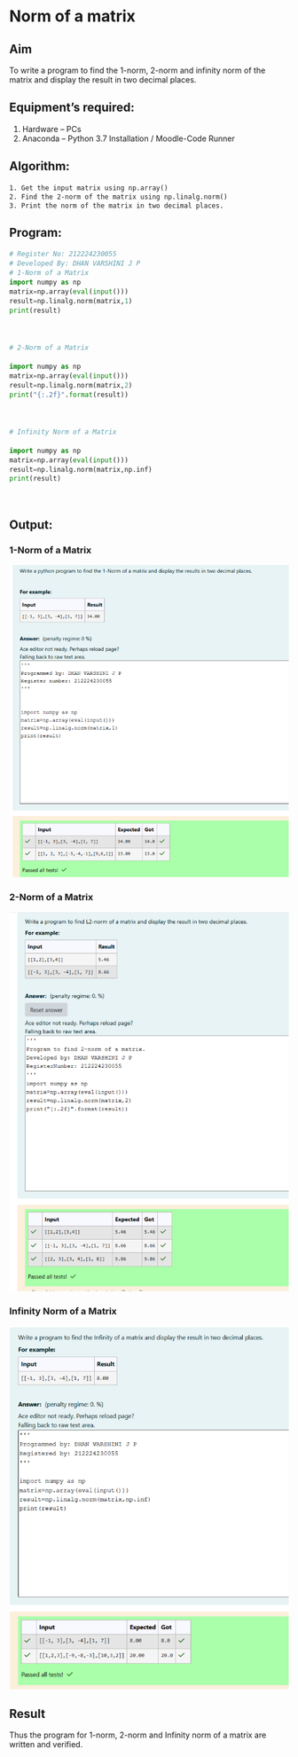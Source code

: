 # Norm of a matrix
## Aim
To write a program to find the 1-norm, 2-norm and infinity norm of the matrix and display the result in two decimal places.
## Equipment’s required:
1.	Hardware – PCs
2.	Anaconda – Python 3.7 Installation / Moodle-Code Runner
## Algorithm:
	1. Get the input matrix using np.array()   
    2. Find the 2-norm of the matrix using np.linalg.norm()
	3. Print the norm of the matrix in two decimal places.
## Program:

```Python
# Register No: 212224230055
# Developed By: DHAN VARSHINI J P
# 1-Norm of a Matrix
import numpy as np
matrix=np.array(eval(input()))
result=np.linalg.norm(matrix,1)
print(result)



# 2-Norm of a Matrix

import numpy as np
matrix=np.array(eval(input()))
result=np.linalg.norm(matrix,2)
print("{:.2f}".format(result))



# Infinity Norm of a Matrix

import numpy as np
matrix=np.array(eval(input()))
result=np.linalg.norm(matrix,np.inf)
print(result)




```
## Output:
### 1-Norm of a Matrix
![alt text](<Screenshot 2025-05-06 100637.png>)

### 2-Norm of a Matrix

![alt text](<Screenshot 2025-05-06 100649.png>)


### Infinity Norm of a Matrix
![alt text](<Screenshot 2025-05-06 100716.png>)

## Result
Thus the program for 1-norm, 2-norm and Infinity norm of a matrix are written and verified.

